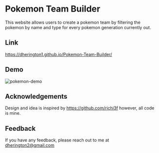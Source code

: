 
# Pokemon Team Builder


This website allows users to create a pokemon team by filtering the pokemon by name and type for every pokemon generation currently out.

## Link
https://dherington1.github.io/Pokemon-Team-Builder/
## Demo

![pokemon-demo](https://user-images.githubusercontent.com/87780351/182469285-8600fffe-0bc9-47f2-91bb-ee9476aff22d.gif)


## Acknowledgements
Design and idea is inspired by https://github.com/richi3f however, all code is mine.


## Feedback

If you have any feedback, please reach out to me at dherington2@gmail.com

